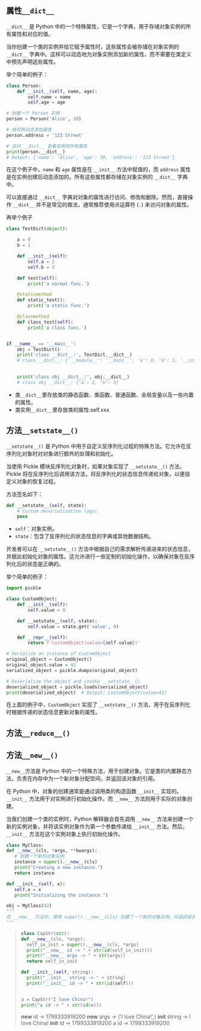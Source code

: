 ## 属性`__dict__`

`__dict__` 是 Python 中的一个特殊属性，它是一个字典，用于存储对象实例的所有属性和对应的值。

当你创建一个类的实例并给它赋予属性时，这些属性会被存储在对象实例的 `__dict__` 字典中。这样可以动态地为对象实例添加新的属性，而不需要在类定义中预先声明这些属性。

举个简单的例子：

```python
class Person:
    def __init__(self, name, age):
        self.name = name
        self.age = age

# 创建一个 Person 实例
person = Person('Alice', 30)

# 给实例动态添加属性
person.address = '123 Street'

# 访问 __dict__ 查看实例的所有属性
print(person.__dict__)
# Output: {'name': 'Alice', 'age': 30, 'address': '123 Street'}
```

在这个例子中，`name` 和 `age` 属性是在 `__init__` 方法中赋值的，而 `address` 属性是在实例创建后动态添加的。所有这些属性都存储在对象实例的 `__dict__` 字典中。

可以直接通过 `__dict__` 字典对对象的属性进行访问、修改和删除。然而，直接操作 `__dict__` 并不是常见的做法，通常推荐使用点运算符 (`.`) 来访问对象的属性。

再举个例子

```python
class TestDict(object):

    a = 0
    b = 1

    def __init__(self):
        self.a = 2
        self.b = 3

    def test(self):
        print('a normal func.')

    @staticmethod
    def static_test():
        print('a static func.')

    @classmethod
    def class_test(self):
        print('a class func.')


if __name__ == '__main__':
    obj = TestDict()
    print('class __dict__:', TestDict.__dict__)
	# class __dict__: {'__module__': '__main__', 'a': 0, 'b': 1, '__init__': <function TestDict.__init__ at 0x0000013466102C10>, 'test': <function TestDict.test at 0x00000134073C1550>, 'static_test': <staticmethod object at 0x00000134074DBFD0>, 'class_test': <classmethod object at 0x00000134074DBFA0>, '__dict__': <attribute '__dict__' of 'TestDict' objects>, '__weakref__': <attribute '__weakref__' of 'TestDict' objects>, '__doc__': None}

    
    print('class obj __dict__:', obj.__dict__)
    # class obj __dict__: {'a': 2, 'b': 3}
```

- 类`__dict__`里存放类的静态函数、类函数、普通函数、全局变量以及一些内置的属性。
- 类实例`__dict__`里存放类的属性:self.xxx

## 方法`__setstate__()` 

`__setstate__()` 是 Python 中用于自定义反序列化过程的特殊方法。它允许在反序列化对象时对对象进行额外的处理和初始化。

当使用 Pickle 模块反序列化对象时，如果对象实现了 `__setstate__()` 方法，Pickle 将在反序列化后调用该方法，将反序列化的状态信息传递给对象，以便自定义对象的恢复过程。

方法签名如下：

```python
def __setstate__(self, state):
    # Custom deserialization logic
    pass
```

- `self`：对象实例。
- `state`：包含了反序列化的状态信息的字典或其他数据结构。

开发者可以在 `__setstate__()` 方法中根据自己的需求解析传递进来的状态信息，并据此初始化对象的属性。这允许进行一些定制的初始化操作，以确保对象在反序列化后的状态是正确的。

举个简单的例子：

```python
import pickle

class CustomObject:
    def __init__(self):
        self.value = 0

    def __setstate__(self, state):
        self.value = state.get('value', 0)

    def __repr__(self):
        return f'CustomObject(value={self.value})'

# Serialize an instance of CustomObject
original_object = CustomObject()
original_object.value = 42
serialized_object = pickle.dumps(original_object)

# Deserialize the object and invoke __setstate__()
deserialized_object = pickle.loads(serialized_object)
print(deserialized_object)  # Output: CustomObject(value=42)
```

在上面的例子中，`CustomObject` 实现了 `__setstate__()` 方法，用于在反序列化时根据传递的状态信息更新对象的属性。

## 方法`__reduce__()`



## 方法`__new__()`

`__new__`方法是 Python 中的一个特殊方法，用于创建对象。它是类的内置静态方法，负责在内存中为一个新对象分配空间，并返回该对象的引用。

在 Python 中，对象的创建通常是通过调用类的构造函数 `__init__` 实现的。`__init__` 方法用于对实例进行初始化操作，而 `__new__` 方法则用于实际的对象创建。

当我们创建一个类的实例时，Python 解释器会首先调用 `__new__` 方法来创建一个新的实例对象，并将该实例对象作为第一个参数传递给 `__init__` 方法。然后，`__init__` 方法在这个实例对象上执行初始化操作。

```python
class MyClass:
def __new__(cls, *args, **kwargs):
   # 创建一个新的对象实例
   instance = super().__new__(cls)
   print("Creating a new instance.")
   return instance

def __init__(self, x):
   self.x = x
   print("Initializing the instance.")

obj = MyClass(42)
"""
在 __new__ 方法中，使用 super().__new__(cls) 创建了一个新的对象实例，并返回该实例。然后，__init__ 方法被调用，用于初始化对象的属性。
"""
```

>```python
>class CapStr(str):
>def __new__(cls, *args):
>   self_in_init = super().__new__(cls, *args)
>   print("__new__ id -> " + str(id(self_in_init)))
>   print("__new__ args -> " + str(args))
>   return self_in_init
>
>def __init__(self, string):
>   print("__init__ string -> " + string)
>   print("__init__ id -> " + str(id(self)))
>
>
>a = CapStr("I love China!")
>print("a id -> " + str(id(a)))
>
>```
>
>__new__ id -> 1799333919200
>__new__ args -> ('I love China!',)
>__init__ string -> I love China!
>__init__ id -> 1799333919200
>a id -> 1799333919200
